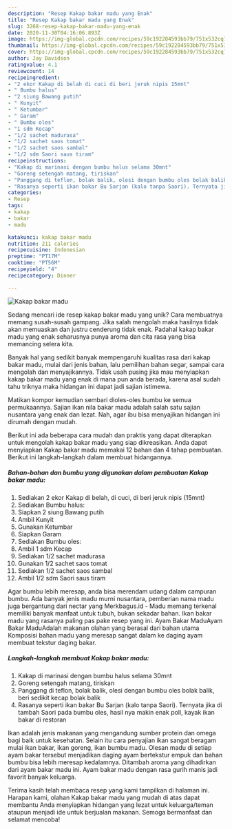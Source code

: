 ```yaml
---
description: "Resep Kakap bakar madu yang Enak"
title: "Resep Kakap bakar madu yang Enak"
slug: 3268-resep-kakap-bakar-madu-yang-enak
date: 2020-11-30T04:16:06.893Z
image: https://img-global.cpcdn.com/recipes/59c192284593bb79/751x532cq70/kakap-bakar-madu-foto-resep-utama.jpg
thumbnail: https://img-global.cpcdn.com/recipes/59c192284593bb79/751x532cq70/kakap-bakar-madu-foto-resep-utama.jpg
cover: https://img-global.cpcdn.com/recipes/59c192284593bb79/751x532cq70/kakap-bakar-madu-foto-resep-utama.jpg
author: Jay Davidson
ratingvalue: 4.1
reviewcount: 14
recipeingredient:
- "2 ekor Kakap di belah di cuci di beri jeruk nipis 15mnt"
- " Bumbu halus"
- "2 siung Bawang putih"
- " Kunyit"
- " Ketumbar"
- " Garam"
- " Bumbu oles"
- "1 sdm Kecap"
- "1/2 sachet madurasa"
- "1/2 sachet saos tomat"
- "1/2 sachet saos sambal"
- "1/2 sdm Saori saus tiram"
recipeinstructions:
- "Kakap di marinasi dengan bumbu halus selama 30mnt"
- "Goreng setengah matang, tiriskan"
- "Panggang di teflon, bolak balik, olesi dengan bumbu oles bolak balik, beri sedikit kecap bolak balik"
- "Rasanya seperti ikan bakar Bu Sarjan (kalo tanpa Saori). Ternyata jika di tambah Saori pada bumbu oles, hasil nya makin enak poll, kayak ikan bakar di restoran"
categories:
- Resep
tags:
- kakap
- bakar
- madu

katakunci: kakap bakar madu 
nutrition: 211 calories
recipecuisine: Indonesian
preptime: "PT17M"
cooktime: "PT56M"
recipeyield: "4"
recipecategory: Dinner

---
```



![Kakap bakar madu](https://img-global.cpcdn.com/recipes/59c192284593bb79/751x532cq70/kakap-bakar-madu-foto-resep-utama.jpg)

Sedang mencari ide resep kakap bakar madu yang unik? Cara membuatnya memang susah-susah gampang. Jika salah mengolah maka hasilnya tidak akan memuaskan dan justru cenderung tidak enak. Padahal kakap bakar madu yang enak seharusnya punya aroma dan cita rasa yang bisa memancing selera kita.

Banyak hal yang sedikit banyak mempengaruhi kualitas rasa dari kakap bakar madu, mulai dari jenis bahan, lalu pemilihan bahan segar, sampai cara mengolah dan menyajikannya. Tidak usah pusing jika mau menyiapkan kakap bakar madu yang enak di mana pun anda berada, karena asal sudah tahu triknya maka hidangan ini dapat jadi sajian istimewa.

Matikan kompor kemudian sembari dioles-oles bumbu ke semua permukaannya. Sajian ikan nila bakar madu adalah salah satu sajian nusantara yang enak dan lezat. Nah, agar ibu bisa menyajikan hidangan ini dirumah dengan mudah.


Berikut ini ada beberapa cara mudah dan praktis yang dapat diterapkan untuk mengolah kakap bakar madu yang siap dikreasikan. Anda dapat menyiapkan Kakap bakar madu memakai 12 bahan dan 4 tahap pembuatan. Berikut ini langkah-langkah dalam membuat hidangannya.

<!--inarticleads1-->

##### Bahan-bahan dan bumbu yang digunakan dalam pembuatan Kakap bakar madu:

1. Sediakan 2 ekor Kakap di belah, di cuci, di beri jeruk nipis (15mnt)
1. Sediakan  Bumbu halus:
1. Siapkan 2 siung Bawang putih
1. Ambil  Kunyit
1. Gunakan  Ketumbar
1. Siapkan  Garam
1. Sediakan  Bumbu oles:
1. Ambil 1 sdm Kecap
1. Sediakan 1/2 sachet madurasa
1. Gunakan 1/2 sachet saos tomat
1. Sediakan 1/2 sachet saos sambal
1. Ambil 1/2 sdm Saori saus tiram


Agar bumbu lebih meresap, anda bisa merendam udang dalam campuran bumbu. Ada banyak jenis madu murni nusantara, pemberian nama madu juga bergantung dari nectar yang Merkbagus.id - Madu memang terkenal memiliki banyak manfaat untuk tubuh, bukan sekadar bahan. Ikan bakar madu yang rasanya paling pas pake resep yang ini. Ayam Bakar MaduAyam Bakar MaduAdalah makanan olahan yang berasal dari bahan utama Komposisi bahan madu yang meresap sangat dalam ke daging ayam membuat tekstur daging bakar. 

<!--inarticleads2-->

##### Langkah-langkah membuat Kakap bakar madu:

1. Kakap di marinasi dengan bumbu halus selama 30mnt
1. Goreng setengah matang, tiriskan
1. Panggang di teflon, bolak balik, olesi dengan bumbu oles bolak balik, beri sedikit kecap bolak balik
1. Rasanya seperti ikan bakar Bu Sarjan (kalo tanpa Saori). Ternyata jika di tambah Saori pada bumbu oles, hasil nya makin enak poll, kayak ikan bakar di restoran


Ikan adalah jenis makanan yang mengandung sumber protein dan omega bagi baik untuk kesehatan. Selain itu cara penyajian ikan sangat beragam mulai ikan bakar, ikan goreng, ikan bumbu madu. Olesan madu di setiap ayam bakar tersebut menjadikan daging ayam bertekstur empuk dan bahan bumbu bisa lebih meresap kedalamnya. Ditambah aroma yang dihadirkan dari ayam bakar madu ini. Ayam bakar madu dengan rasa gurih manis jadi favorit banyak keluarga. 

Terima kasih telah membaca resep yang kami tampilkan di halaman ini. Harapan kami, olahan Kakap bakar madu yang mudah di atas dapat membantu Anda menyiapkan hidangan yang lezat untuk keluarga/teman ataupun menjadi ide untuk berjualan makanan. Semoga bermanfaat dan selamat mencoba!
